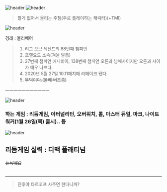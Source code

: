 ![header](https://capsule-render.vercel.app/api?type=Waving&color=4e63d6&height=200&section=header&text=경래와_예성&fontSize=50&animation=fadeIn&fontColor=DDDDDD)
![header](https://blog.kakaocdn.net/dn/b04wmN/btrpPUUTlsc/BwUxKzSYXKAyzFIv4jKH11/img.png)

> 할게 없어서 올리는 주챔(주로 플레이하는 캐릭터)(+TMI)

![header](https://ddragon.leagueoflegends.com/cdn/img/champion/splash/Volibear_0.jpg)

경래 : 볼리베어

>1. 리그 오브 레전드의 88번째 챔피언
>2. 프렐요드 소속(겨울 발톱)
>3. 27번째 챔피언 애니비아, 138번째 챔피언 오른과 남매사이지만 오른과 사이가 매우 나쁘다.
>4. 2020년 5월 27일 10.11패치때 리메이크 됐다.
>5. ~~뚜벅이다.(볼베 버프좀)~~



ㅡㅡㅡㅡㅡㅡㅡㅡㅡㅡㅡ

![header](https://capsule-render.vercel.app/api?type=Waving&color=ff3300&height=200&section=header&text=김예성&fontSize=70&animation=fadeIn&fontColor=FFFFFF)

### **하는 게임 : 리듬게임, 이터널리턴, 오버워치, 롤, 마스터 듀얼, 마크, 나이트워커(1월 26일(목) 출시).. 등**


![header](https://img1.daumcdn.net/thumb/C176x176/?fname=https://blog.kakaocdn.net/dn/bUHDkU/btqXXi4z3w5/Zu5kUKMyRZXki0yZYNjpcK/img.png)

## 리듬게임 실력 : 디맥 플래티넘

###### ~~뉴비에요~~

------------
>진후야 타르코프 사주면 한다니까?
